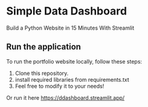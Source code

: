 # Simple Data Dashboard

Build a Python Website in 15 Minutes With Streamlit

## Run the application

To run the portfolio website locally, follow these steps:

1. Clone this repository.
2. install required libraries from requirements.txt
3. Feel free to modify it to your needs!

Or run it here https://ddashboard.streamlit.app/
